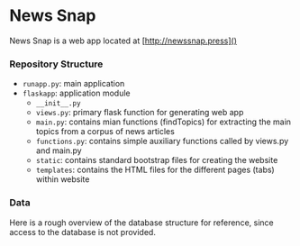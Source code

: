 # News Snap

News Snap is 
a web app located at [http://newssnap.press]() 

### Repository Structure

- `runapp.py`: main application
- `flaskapp`: application module
    - `__init__.py`
    - `views.py`: primary flask function for generating web app
    - `main.py`: contains mian functions (findTopics) for extracting the main topics from a corpus of news articles
    - `functions.py`: contains simple auxiliary functions called by views.py and main.py
    - `static`: contains standard bootstrap files for creating the website
    - `templates`: contains the HTML files for the different pages (tabs) within website
    
### Data

Here is a rough overview of the database structure for reference, since access to the database is not provided.

